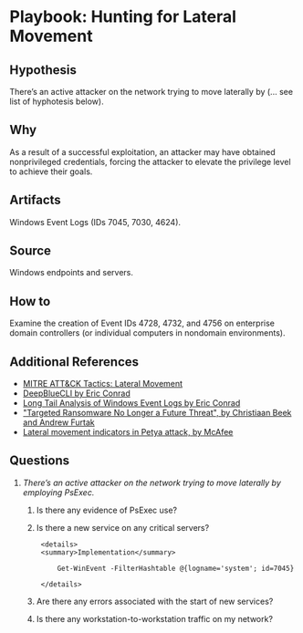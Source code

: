 # Playbook: Hunting for Lateral Movement

## Hypothesis

There’s an active attacker on the network trying to move laterally by (... see list of hyphotesis below).

## Why

As a result of a successful exploitation, an attacker may have obtained nonprivileged credentials, forcing the attacker to elevate the privilege level to achieve their goals.

## Artifacts

Windows Event Logs (IDs 7045, 7030, 4624).

## Source

Windows endpoints and servers.

## How to

Examine the creation of Event IDs 4728, 4732, and 4756 on enterprise domain controllers (or individual computers in nondomain environments). 

## Additional References

*	[MITRE ATT&CK Tactics: Lateral Movement](https://attack.mitre.org/wiki/Lateral_Movement) 
*   [DeepBlueCLI by Eric Conrad](https://github.com/sans-blue-team/DeepBlueCLI)
*   [Long Tail Analysis of Windows Event Logs by Eric Conrad](http://www.ericconrad.com/2015/01/long-tail-analysis-with-eric-conrad.html)
*   ["Targeted Ransomware No Longer a Future Threat", by Christiaan Beek and Andrew Furtak](https://www.mcafee.com/us/resources/reports/rp-targeted-ransomware.pdf)
*	[Lateral movement indicators in Petya attack, by McAfee](https://kc.mcafee.com/corporate/index?page=content&id=KB89540)

## Questions

1.  *There’s an active attacker on the network trying to move laterally by employing PsExec.*  

	1. Is there any evidence of PsExec use? 

	2. Is there a new service on any critical servers? 

            <details>
            <summary>Implementation</summary>

				Get-WinEvent -FilterHashtable @{logname='system'; id=7045} 
	
			</details>

	3. Are there any errors associated with the start of new services? 

	4. Is there any workstation-to-workstation traffic on my network?




